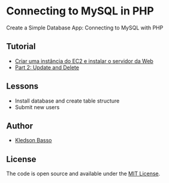 # Connecting to MySQL in PHP

Create a Simple Database App: Connecting to MySQL with PHP

## Tutorial

- [Criar uma instância do EC2 e instalar o servidor da Web](https://docs.aws.amazon.com/pt_br/AmazonRDS/latest/UserGuide/CHAP_Tutorials.WebServerDB.CreateWebServer.html)
- [Part 2: Update and Delete](https://www.taniarascia.com/create-a-simple-crud-database-app-php-update-delete/)

## Lessons

- Install database and create table structure
- Submit new users

## Author

- [Kledson Basso](https://kledsonhugo.github.io/)

## License

The code is open source and available under the [MIT License](LICENSE).
